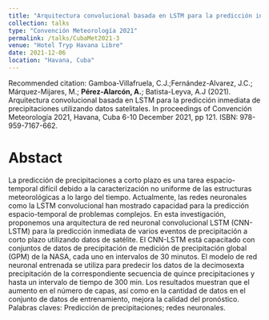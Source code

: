```yaml
---
title: "Arquitectura convolucional basada en LSTM para la predicción inmediata de precipitaciones utilizando datos satelitales "
collection: talks
type: "Convención Meteorología 2021"
permalink: /talks/CubaMet2021-3
venue: "Hotel Tryp Havana Libre"
date: 2021-12-06
location: "Havana, Cuba"
---
```


Recommended citation: Gamboa-Villafruela, C.J.;Fernández-Alvarez, J.C.; Márquez-Mijares, M.; <b>Pérez-Alarcón, A.</b>; Batista-Leyva, A.J (2021).
Arquitectura convolucional basada en LSTM para la predicción inmediata de precipitaciones utilizando datos satelitales. In proceedings of 
Convención Meteorología 2021, Havana, Cuba 6-10 December 2021, pp 121. ISBN: 978-959-7167-662.


# Abstact
La predicción de precipitaciones a corto plazo es una tarea espacio-temporal
difícil debido a la caracterización no uniforme de las estructuras meteorológicas
a lo largo del tiempo. Actualmente, las redes neuronales como la LSTM
convolucional han mostrado capacidad para la predicción espacio-temporal de
problemas complejos. En esta investigación, proponemos una arquitectura de
red neuronal convolucional LSTM (CNN-LSTM) para la predicción inmediata
de varios eventos de precipitación a corto plazo utilizando datos de satélite.
El CNN-LSTM está capacitado con conjuntos de datos de precipitación de
medición de precipitación global (GPM) de la NASA, cada uno en intervalos
de 30 minutos. El modelo de red neuronal entrenada se utiliza para predecir
los datos de la decimosexta precipitación de la correspondiente secuencia de
quince precipitaciones y hasta un intervalo de tiempo de 300 min. Los resultados
muestran que el aumento en el número de capas, así como en la cantidad de
datos en el conjunto de datos de entrenamiento, mejora la calidad del pronóstico.
Palabras claves: Predicción de precipitaciones; redes neuronales.
